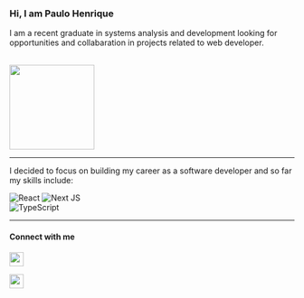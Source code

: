 


### Hi, I am Paulo Henrique
I am a recent graduate in systems analysis and development looking for opportunities and collabaration in projects related to web developer.

<br>

<div  align="left">
  <img  height="150em" src="https://github-readme-stats.vercel.app/api?username=phpaulohenrique&count_private=true&show_icons=true&theme=github_dark"/>
  
</div>


--- 

  
<p>I decided to focus on building my career as a software developer and so far my skills include:</p>

![React](https://img.shields.io/badge/react-05122A?.svg?style=flate&logo=react&logoColor=%2361DAFB)
![Next JS](https://img.shields.io/badge/Next-05122A?style=flate&logo=next.js&logoColor=white)          
![TypeScript](https://img.shields.io/badge/typescript-05122A?.svg?style=flate&logo=typescript&logoColor=white)
  



---

<h4>Connect with me</h4>

<div align="left">
  
 <a    href="https://www.linkedin.com/in/paulo-henrique-857965187/" target="_blank"><img height="25px" src="https://img.shields.io/badge/-Linkedin-066CCA?style=for-the-badge&logo=Linkedin&logoColor=FFF" target="_blank"/></a>

  <a   href="https://www.instagram.com/ph_paulohmelo/" target="_blank"><img height="25px"  src="https://img.shields.io/badge/-instagram-066CCA?style=for-the-badge&logo=instagram&logoColor=FFF" target="_blank"/></a>
  
</div>
  

  
  
  
  
